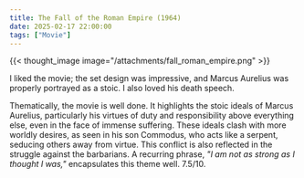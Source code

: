 ```yaml
---
title: The Fall of the Roman Empire (1964)
date: 2025-02-17 22:00:00
tags: ["Movie"]
---
```


{{< thought_image image="/attachments/fall_roman_empire.png" >}}

I liked the movie; the set design was impressive, and Marcus Aurelius was properly portrayed as a stoic. I also loved his death speech.  

Thematically, the movie is well done. It highlights the stoic ideals of Marcus Aurelius, particularly his virtues of duty and responsibility above everything else, even in the face of immense suffering. These ideals clash with more worldly desires, as seen in his son Commodus, who acts like a serpent, seducing others away from virtue. This conflict is also reflected in the struggle against the barbarians. A recurring phrase, *"I am not as strong as I thought I was,"* encapsulates this theme well. 7.5/10.  


